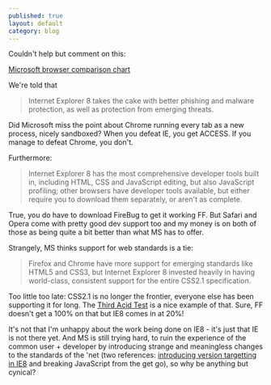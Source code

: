 ```yaml
---
published: true
layout: default
category: blog
---
```


Couldn't help but comment on this:

[Microsoft browser comparison chart](http://www.microsoft.com/windows/internet-explorer/get-the-facts/browser-comparison.aspx)

We're told that

> Internet Explorer 8 takes the cake with better phishing and malware protection, as well as protection from emerging threats.

Did Microsoft miss the point about Chrome running every tab as a new process, nicely sandboxed? When you defeat IE, you get ACCESS. If you manage to defeat Chrome, you don't.

Furthermore:

> Internet Explorer 8 has the most comprehensive developer tools built in, including HTML, CSS and JavaScript editing, but also JavaScript profiling; other browsers have developer tools available, but either require you to download them separately, or aren't as complete.

True, you do have to download FireBug to get it working FF. But Safari and Opera come with pretty good dev support too and my money is on both of those as being quite a bit better than what MS has to offer.

Strangely, MS thinks support for web standards is a tie:

> Firefox and Chrome have more support for emerging standards like HTML5 and CSS3, but Internet Explorer 8 invested heavily in having world-class, consistent support for the entire CSS2.1 specification.

Too little too late: CSS2.1 is no longer the frontier, everyone else has been supporting it for long. The [Third Acid Test](http://acid3.acidtests.org/) is a nice example of that. Sure, FF doesn't get a 100% on that but IE8 comes in at 20%!

It's not that I'm unhappy  about the work being done on IE8 - it's just that IE is not there yet. And MS is still trying hard, to ruin the experience of the common user + developer by introducing strange and meaningless changes to the standards of the 'net (two references: [introducing version targetting in IE8](http://www.alistapart.com/articles/theyshootbrowsers/) and breaking JavaScript from the get go), so why be anything but cynical?